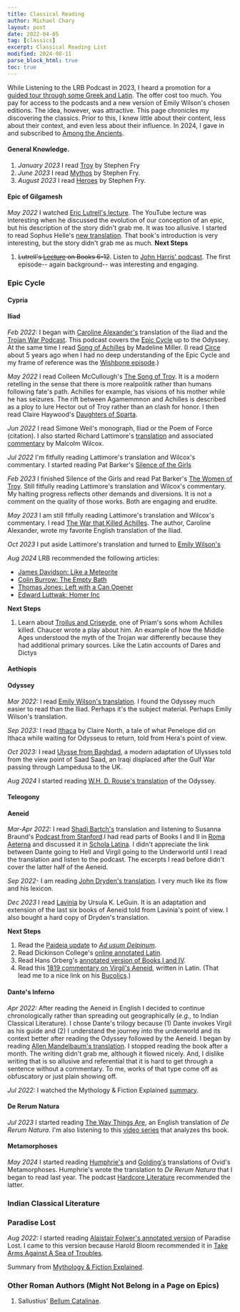 ```yaml
---
title: Classical Reading
author: Michael Chary
layout: post
date: 2022-04-05
tag: [classics]
excerpt: Classical Reading List
modified: 2024-08-11
parse_block_html: true
toc: true
---
```


While Listening to the LRB Podcast in 2023, I heard a promotion for a <a href="https://londonreviewbookbox.co.uk/products/close-readings-plus-among-the-ancients">guided tour through some Greek and Latin</a>. The offer cost too much. You pay for access to the podcasts and a new version of Emily Wilson's chosen editions. The idea, however, was attractive. This page chronicles my discovering the classics. Prior to this, I knew little about their content, less about their context, and even less about their influence. In 2024, I gave in and subscribed to <a href="https://www.londonreviewbookshop.co.uk/booklists/close-readings-among-the-ancients">Among the Ancients</a>.

#### General Knowledge.

1. _January 2023_ I read <a href="https://www.amazon.com/Troy-Greek-Reimagined-Stephen-Fry/dp/1797207075/">Troy</a> by Stephen Fry
1. _June 2023_ I read <a href="https://www.amazon.com/Mythos-Stephen-Fry/dp/1452178917">Mythos</a> by Stephen Fry.
1. _August 2023_ I read <a href="https://www.amazon.com/Heroes-Stephen-Fry/dp/0241380367">Heroes</a> by Stephen Fry.

#### Epic of Gilgamesh

_May 2022_ I watched <a href="https://www.youtube.com/watch?v=_V6lsgPE90E&ab_channel=EricLuttrell">Eric Lutrell's lecture</a>. The YouTube lecture was interesting when he discussed the evolution of our conception of an epic, but his description of the story didn't grab me. It was too allusive. I started to read Sophus Helle's [new translation](https://www.amazon.com/Gilgamesh-New-Translation-Ancient-Epic/dp/0300251181/ref=asc_df_0300251181/?tag=hyprod-20&linkCode=df0&hvadid=544446015557&hvpos=&hvnetw=g&hvrand=7168345392889284666&hvpone=&hvptwo=&hvqmt=&hvdev=c&hvdvcmdl=&hvlocint=&hvlocphy=9067609&hvtargid=pla-1392800553339&psc=1). That book's introduction is very interesting, but the story didn't grab me as much.
**Next Steps**

1. ~~Lutrell's <a href="https://www.youtube.com/watch?v=SQ_zwXOmC34">Lecture</a> on Books 6-12~~. Listen to [John Harris' podcast](https://podcasts.apple.com/us/podcast/epic-of-gilgamesh/id452027202?i=1000095847043). The first episode-- again background-- was interesting and engaging.

### Epic Cycle

#### Cypria

#### Iliad

_Feb 2022:_ I began with <a href="https://www.amazon.com/Iliad-New-Translation-Caroline-Alexander/dp/0062046284">Caroline Alexander's</a> translation of the Iliad and the <a href="https://trojanwarpodcast.com/">Trojan War Podcast</a>. This podcast covers the <a href="https://en.wikipedia.org/wiki/Epic_Cycle">Epic Cycle</a> up to the Odyssey. At the same time I read <a href="http://madelinemiller.com/the-song-of-achilles/">Song of Achilles</a> by Madeline Miller. (I read <a href="http://madelinemiller.com/circe/">Circe</a> about 5 years ago when I had no deep understanding of the Epic Cycle and my frame of reference was the <a href="https://www.imdb.com/title/tt0957608/">Wishbone episode</a>.)

_May 2022_ I read Colleen McCullough's <a href="https://www.amazon.com/Song-Troy-Colleen-Mccullough/dp/140911855X/ref=sr_1_14?keywords=colleen+mccullough&qid=1652180014&sprefix=collen+mccullou%2Caps%2C240&sr=8-14">The Song of Troy</a>. It is a modern retelling in the sense that there is more realpolitik rather than humans following fate's path. Achilles for example, has visions of his mother while he has seizures. The rift between Agamemmnon and Achilles is described as a ploy to lure Hector out of Troy rather than an clash for honor. I then read Claire Haywood's <a href="https://www.amazon.com/Daughters-Sparta-Novel-Claire-Heywood/dp/0593184378/ref=tmm_pap_swatch_0?_encoding=UTF8&qid=&sr=">Daughters of Sparta</a>.

_Jun 2022_ I read Simone Weil's monograph, Iliad or the Poem of Force (citation). I also started Richard Lattimore's [translation](https://www.amazon.com/Iliad-Homer-Richmond-Lattimore/dp/0226470490) and associated [commentary](https://www.amazon.com/gp/product/0226898555/ref=ppx_yo_dt_b_search_asin_title?ie=UTF8&psc=1) by Malcolm Wilcox.

_Jul 2022_ I'm fitfully reading Lattimore's translation and Wilcox's commentary. I started reading Pat Barker's <a href="https://www.amazon.com/Silence-Girls-Novel-Pat-Barker/dp/0525564101">Silence of the Girls</a>

_Feb 2023_ I finished <it>Silence of the Girls</it> and read Pat Barker's <a href="https://www.amazon.com/Women-Troy-Novel-Pat-Barker/dp/0385546696">The Women of Troy</a>. Still fitfully reading Lattimore's translation and Wilcox's commentary. My halting progress reflects other demands and diversions. It is not a comment on the quality of those works. Both are engaging and erudite.

_May 2023_ I am still fitfully reading Lattimore's translation and Wilcox's commentary. I read <a href="https://www.amazon.com/War-That-Killed-Achilles-Homers/dp/0143118269">The War that Killed Achilles</a>. The author, Caroline Alexander, wrote my favorite English translation of the Iliad.

_Oct 2023_ I put aside Lattimore's translation and turned to <a href="https://www.amazon.com/Iliad-Homer/dp/1324001801/">Emily Wilson's</a>

_Aug 2024_ LRB recommended the following articles:

- [James Davidson: Like a Meteorite](https://www.lrb.co.uk/the-paper/v44/n16/james-davidson/like-a-meteorite)
- [Colin Burrow: The Empty Bath](https://www.lrb.co.uk/the-paper/v44/n16/colin-burrow/the-empty-bath)
- [Thomas Jones: Left with a Can Opener](https://www.lrb.co.uk/the-paper/v44/n16/thomas-jones/left-with-a-can-opener)
- [Edward Luttwak: Homer Inc](https://www.lrb.co.uk/the-paper/v44/n16/edward-luttwak/homer-inc)

**Next Steps**

1. Learn about <a href="https://en.m.wikipedia.org/wiki/Troilus_and_Criseyde">Troilus and Criseyde</a>, one of Priam's sons whom Achilles killed. Chaucer wrote a play about him. An example of how the Middle Ages understood the myth of the Trojan war differently because they had additional primary sources. Like the Latin accounts of Dares and Dictys

#### Aethiopis

#### Odyssey

_Mar 2022:_ I read <a href="https://www.google.com/url?sa=t&rct=j&q=&esrc=s&source=web&cd=&ved=2ahUKEwiN-77W34b3AhXshIkEHYAiC04QFnoECAYQAQ&url=https%3A%2F%2Fwww.emilyrcwilson.com%2Fthe-odyssey&usg=AOvVaw1JJFr4JwhPpIIEqFP5LqSE">Emily Wilson's translation</a>. I found the Odyssey much easier to read than the Iliad. Perhaps it's the subject material. Perhaps Emily Wilson's translation.

_Sep 2023:_ I read <a href="https://www.goodreads.com/book/show/59416521-ithaca">Ithaca</a> by Claire North, a tale of what Penelope did on Ithaca while waiting for Odysseus to return, told from Hera's point of view.

_Oct 2023:_ I read <a href="https://www.amazon.com/ULYSSE-BAGDAD-Schmitt/dp/2846664765">Ulysse from Baghdad</a>, a modern adaptation of Ulysses told from the view point of Saad Saad, an Iraqi displaced after the Gulf War passing through Lampedusa to the UK.

_Aug 2024_ I started reading <a href="https://www.amazon.com/Odyssey-translated-W-H-D-Rouse/dp/B0018HBI0K">W.H. D. Rouse's translation</a> of the Odyssey.

#### Teleogony

#### Aeneid

_Mar-Apr 2022:_ I read <a href="https://www.amazon.com/Aeneid-Vergil/dp/1984854127/ref=sr_1_1?crid=312K4J9MWSLZ0&keywords=aeneid+bartsch&qid=1649498703&sprefix=aeneid+bartsch%2Caps%2C812&sr=8-1">Shadi Bartch's</a> translation and listening to Susanna Braund's <a href="https://podcasts.apple.com/us/podcast/virgils-aeneid/id384233916">Podcast from Stanford</a>.I had read parts of Books I and II in <a href="https://www.amazon.com/Roma-Aeterna-Hans-H-%C3%98rberg/dp/1585102334">Roma Aeterna</a> and discussed it in <a href="https://scholalatina.it/en/scholae-de-litteris-latinis-latin-literature-courses/">Schola Latina</a>. I didn't appreciate the link between Dante going to Hell and Virgil going to the Underworld until I read the translation and listen to the podcast. The excerpts I read before didn't cover the latter half of the Aeneid.

_Sep 2022-_ I am reading <a href="../pdfs/Dryden's_Aneid.pdf">John Dryden's translation</a>. I very much like its flow and his lexicon.

_Dec 2023_ I read [Lavinia](<https://en.wikipedia.org/wiki/Lavinia_(novel)>) by Ursula K. LeGuin. It is an adaptation and extension of the last six books of Aeneid told from Lavinia's point of view. I also bought a hard copy of Dryden's translation.

**Next Steps**

1. Read the <a href="https://www.amazon.com/Dolphin-Editions-Virgils-Paideia-Institute/dp/1483418863">Paideia update</a> to <a href="https://vivariumnovum.it/risorse-didattiche/propria-formazione/classici-latini-edizione-monolingue">_Ad usum Delpinum_</a>.
1. Read Dickinson College's <a href="https://dcc.dickinson.edu/vergil-aeneid/vergil-aeneid-i-1-11">online annotated Latin</a>.
1. Read Hans Orberg's <a href="https://www.amazon.com/Vergil-Aeneis-Libros-Lingua-Latina/dp/158510633X/ref=sr_1_1?crid=3E10HZLIB3GMR&keywords=9781585106332&qid=1650143014&sprefix=9781585106332%2Caps%2C87&sr=8-1">annotated version of Books I and IV</a>.
1. Read this <a href="https://play.google.com/store/books/details?id=0RtBAAAAMAAJ&rdid=book-0RtBAAAAMAAJ&rdot=1">1819 commentary on Virgil's Aeneid</a>, written in Latin. (That lead me to a nice link on his <a href="https://play.google.com/books/reader?id=0RtBAAAAMAAJ&pg=GBS.PA79&hl=en">Bucolics</a>.)

#### Dante's Inferno

_Apr 2022:_ After reading the Aeneid in English I decided to continue chronologically rather than spreading out geographically (_e.g.,_ to Indian Classical Literature). I chose Dante's trilogy because (1) Dante invokes Virgil as his guide and (2) I understand the journey into the underworld and its context better after reading the Odyssey followed by the Aeneid. I began by reading <a href="https://www.amazon.com/Divine-Comedy-Inferno-Purgatorio-Paradiso/dp/3903352004/ref=sr_1_8?keywords=dantes+inferno+mandelbaum&qid=1650369878&sprefix=dantes+inferno+mand%2Caps%2C99&sr=8-8">Allen Mandelbaum's translation</a>. I stopped reading the book after a month. The writing didn't grab me, although it flowed nicely. And, I dislike writing that is so allusive and referential that it is hard to get through a sentence without a commentary. To me, works of that type come off as obfuscatory or just plain showing off.

_Jul 2022:_ I watched the Mythology & Fiction Explained [summary](https://www.youtube.com/watch?v=-_xdcS66fKU&ab_channel=Mythology%26FictionExplained).

#### De Rerum Natura

_Jul 2023_ I started reading [The Way Things Are](https://www.amazon.com/Lucretius-Things-Rerum-Natura-Titus/dp/025320125X), an English translation of _De Rerum Natura_. I'm also listening to this [video series](https://www.youtube.com/watch?v=UMpFnAeFKn4&ab_channel=MonteJohnson) that analyzes ths book.

#### Metamorphoses

_May 2024_ I started reading [Humphrie's](https://iupress.org/9780253033598/metamorphoses/) and [Golding's](https://www.amazon.com/Ovids-Metamorphoses-Arthur-Golding-Translation/dp/0966491319) translations of Ovid's Metamorphoses. Humphrie's wrote the translation to _De Rerum Natura_ that I began to read last year. The podcast [Hardcore Literature](https://benjaminmcevoy.libsyn.com/) recommended the latter.

### Indian Classical Literature

### Paradise Lost

_Aug 2022:_ I started reading [Alaistair Folwer's annotated version](https://www.amazon.com/dp/1405832789?ref=ppx_pop_mob_ap_share) of Paradise Lost. I came to this version because Harold Bloom recommended it in [Take Arms Against A Sea of Troubles](https://yalebooks.yale.edu/9780300261530/take-arms-against-a-sea-of-troubles).

Summary from [Mythology & Fiction Explained](https://www.youtube.com/watch?v=-dS0ZRKEonk&ab_channel=Mythology%26FictionExplained).

### Other Roman Authors (Might Not Belong in a Page on Epics)

1. Sallustius' <a href="https://www.uq.edu.au/hprcflex/lt2310/sallust6.htm">Bellum Catalinae</a>.
